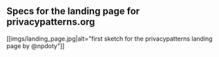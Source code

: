 ## Specs for the landing page for privacypatterns.org

[[imgs/landing_page.jpg|alt="first sketch for the privacypatterns
landing page by @npdoty"]]

